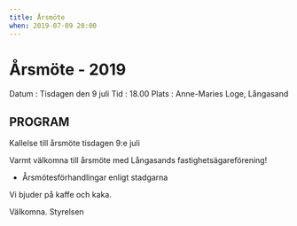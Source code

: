 ```yaml
---
title: Årsmöte
when: 2019-07-09 20:00 
---
```

<h1>Årsmöte - 2019</h1>
Datum : Tisdagen den 9 juli
Tid : 18.00
Plats : Anne-Maries Loge, Långasand
<h2>PROGRAM</h2>
Kallelse till årsmöte tisdagen 9:e juli

Varmt välkomna till årsmöte med Långasands fastighetsägareförening!
<ul>
 	<li>Årsmötesförhandlingar enligt stadgarna</li>
</ul>
Vi bjuder på kaffe och kaka.

Välkomna.
Styrelsen